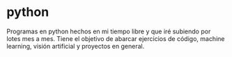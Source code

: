 # python
Programas en python hechos en mi tiempo libre y que iré subiendo por lotes mes a mes.
Tiene el objetivo de abarcar ejercicios de código, machine learning, visión artificial y proyectos en general.

